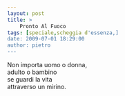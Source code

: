 ```yaml
---
layout: post
title: >
    Pronto Al Fuoco
tags: [speciale,scheggia d'essenza,]
date: 2009-07-01 18:29:00
author: pietro
---
```

Non importa uomo o donna,<br/>adulto o bambino<br/>se guardi la vita<br/>attraverso un mirino.
